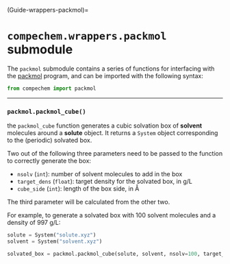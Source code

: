 (Guide-wrappers-packmol)=
# `compechem.wrappers.packmol` submodule

The `packmol` submodule contains a series of functions for interfacing with the [packmol](http://leandro.iqm.unicamp.br/m3g/packmol/home.shtml) program, and can be imported with the following syntax:

```python
from compechem import packmol
```

---

### `packmol.packmol_cube()`

the `packmol_cube` function generates a cubic solvation box of **solvent** molecules around a **solute** object. It returns a `System` object corresponding to the (periodic) solvated box.

Two out of the following three parameters need to be passed to the function to correctly generate the box:

* `nsolv` (`int`): number of solvent molecules to add in the box
* `target_dens` (`float`): target density for the solvated box, in g/L
* `cube_side` (`int`): length of the box side, in Å

The third parameter will be calculated from the other two.

For example, to generate a solvated box with 100 solvent molecules and a density of 997 g/L:

```python
solute = System("solute.xyz")
solvent = System("solvent.xyz")

solvated_box = packmol.packmol_cube(solute, solvent, nsolv=100, target_dens=997)
```
